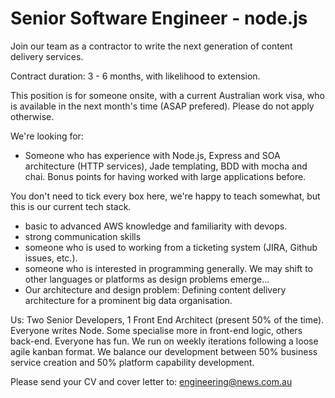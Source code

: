 # Senior Software Engineer - node.js

Join our team as a contractor to write the next generation of content delivery services.

Contract duration: 3 - 6 months, with likelihood to extension.

This position is for someone onsite, with a current Australian work visa, who is available in the next month's time (ASAP prefered). Please do not apply otherwise.

We're looking for:

- Someone who has experience with Node.js, Express and SOA architecture (HTTP services), Jade templating, BDD with mocha and chai. Bonus points for having worked with large applications before.

You don't need to tick every box here, we're happy to teach somewhat, but this is our current tech stack.

- basic to advanced AWS knowledge and familiarity with devops.
- strong communication skills
- someone who is used to working from a ticketing system (JIRA, Github issues, etc.).
- someone who is interested in programming generally. We may shift to other languages or platforms as design problems emerge...
- Our architecture and design problem: Defining content delivery architecture for a prominent big data organisation.

Us: Two Senior Developers, 1 Front End Architect (present 50% of the time). Everyone writes Node. Some specialise more in front-end logic, others back-end. Everyone has fun. We run on weekly iterations following a loose agile kanban format. We balance our development between 50% business service creation and 50% platform capability development.

Please send your CV and cover letter to: engineering@news.com.au
